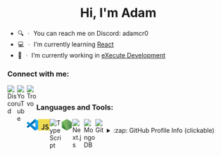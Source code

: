 <h1 align="center">Hi, I'm Adam</h1>

- 🔍 ︲ You can reach me on Discord: adamcr0
- 💻 ︲ I’m currently learning [React](https://react.dev)
- 🔧 ︲ I’m currently working in [eXecute Development](https://discord.gg/rwnRKZMFGj)

### Connect with me:
<a href="https://discord.gg/raxbKHt">
<img align="left" alt="Discord" width="22px" src="https://i.imgur.com/vlwuv5z.png" />
</a>
<a href="https://www.youtube.com/channel/UCbIYcbbbG13ivI9s3FLPr6A">
<img align="left" alt="YouTube" width="22px" src="https://imgur.com/ib6PyTV.png" />
</a>
<a href="https://trovo.live/xmicaX">
<img align="left" alt="Trovo" width="22px" src="https://static.trovo.live/cat/img/icon_512.4f5f85.png" />
</a>
<br />

### Languages and Tools:
<a href="https://code.visualstudio.com/">
<img align="left" alt="Visual Studio Code" width="26px" src="https://raw.githubusercontent.com/github/explore/80688e429a7d4ef2fca1e82350fe8e3517d3494d/topics/visual-studio-code/visual-studio-code.png" />
</a>
<a href="https://www.javascript.com/">
<img align="left" alt="JavaScript" width="26px" src="https://raw.githubusercontent.com/github/explore/80688e429a7d4ef2fca1e82350fe8e3517d3494d/topics/javascript/javascript.png" />
<a href="https://www.typescriptlang.org">
<img align="left" alt="TypeScript" width="26px" src="https://upload.wikimedia.org/wikipedia/commons/4/4c/Typescript_logo_2020.svg" />
<a href="https://nodejs.org/en/">
<img align="left" alt="Node.js" width="26px" src="https://raw.githubusercontent.com/github/explore/80688e429a7d4ef2fca1e82350fe8e3517d3494d/topics/nodejs/nodejs.png"/>
<a href="https://nextjs.org">
<img align="left" alt="Next.js" width="26px" src="https://www.svgrepo.com/show/354113/nextjs-icon.svg"/>
<a href="https://cloud.mongodb.com/">
<img align="left" alt="MongoDB" width="26px" src="https://imgur.com/jaQpBW8.png" />
</a>
<a href="https://git-scm.com/">
<img align="left" alt="Git" width="26px" src="https://imgur.com/iwFVpfg.png" />
</a>


<br />

<details>
  <summary>:zap: GitHub Profile Info (clickable) </summary>
  <h1 align="center">Profile Status</h1>
  <details>
    <summary>:zap: Languages (clickabe) </summary>
  <img align="center" alt="Most used languages" src="https://github-readme-stats.vercel.app/api/top-langs/?username=adamz25&show_icons=true&theme=blue-green)](https://github.com/anuraghazra/github-readme-stats)" />
    </details>
  
  <details>
    <summary>:zap: GitHub Status (clickable)</summary>
  <img align="center" alt="My GitHub Stats" src="https://github-readme-stats.vercel.app/api?username=adamz25&show_icons=true&count_private=true&theme=blue-green" />
</details>
